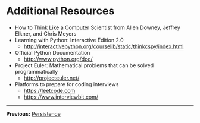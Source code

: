 # Additional Resources

- How to Think Like a Computer Scientist from Allen Downey, Jeffrey Elkner, and Chris Meyers
- Learning with Python: Interactive Edition 2.0
  - http://interactivepython.org/courselib/static/thinkcspy/index.html
- Official Python Documentation
  - http://www.python.org/doc/
- Project Euler: Mathematical problems that can be solved programmatically
  - http://projecteuler.net/
- Platforms to prepare for coding interviews
  - https://leetcode.com
  - https://www.interviewbit.com/

______________________________________________________________________

**Previous:** [Persistence](04_persistence.md)
